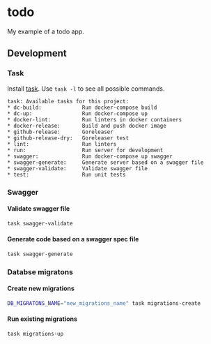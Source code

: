 # todo

My example of a todo app.

## Development

### Task

Install [task](https://taskfile.dev). Use `task -l` to see all possible commands.

```text
task: Available tasks for this project:
* dc-build:             Run docker-compose build
* dc-up:                Run docker-compose up
* docker-lint:          Run linters in docker containers
* docker-release:       Build and push docker image
* github-release:       Goreleaser
* github-release-dry:   Goreleaser test
* lint:                 Run linters
* run:                  Run server for development
* swagger:              Run docker-compose up swagger
* swagger-generate:     Generate server based on a swagger file
* swagger-validate:     Validate swagger file
* test:                 Run unit tests
```

### Swagger

#### Validate swagger file

```sh
task swagger-validate
```

#### Generate code based on a swagger spec file

```sh
task swagger-generate
```

### Databse migratons

#### Create new migrations

```sh
DB_MIGRATONS_NAME="new_migrations_name" task migrations-create
```

#### Run existing migrations

```sh
task migrations-up
```
